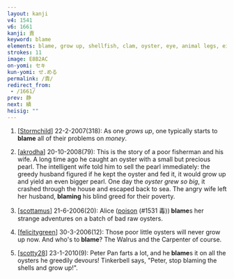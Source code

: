 ```yaml
---
layout: kanji
v4: 1541
v6: 1661
kanji: 責
keyword: blame
elements: blame, grow up, shellfish, clam, oyster, eye, animal legs, eight
strokes: 11
image: E8B2AC
on-yomi: セキ
kun-yomi: せ.める
permalink: /責/
redirect_from:
 - /1661/
prev: 静
next: 績
heisig: ""
---
```


1) [<a href="http://kanji.koohii.com/profile/Stormchild">Stormchild</a>] 22-2-2007(318): As one <em>grows up</em>, one typically starts to<strong> blame</strong> all of their problems on <em>money</em>.

2) [<a href="http://kanji.koohii.com/profile/akrodha">akrodha</a>] 20-10-2008(79): This is the story of a poor fisherman and his wife. A long time ago he caught an oyster with a small but precious pearl. The intelligent wife told him to sell the pearl immediately: the greedy husband figured if he kept the oyster and fed it, it would grow up and yield an even bigger pearl. One day the <em>oyster grew so big</em>, it crashed through the house and escaped back to sea. The angry wife left her husband, <strong>blaming</strong> his blind greed for their poverty.

3) [<a href="http://kanji.koohii.com/profile/scottamus">scottamus</a>] 21-6-2006(20): Alice (<a href="../v4/1531.html">poison</a> (#1531 毒))<strong> blame</strong>s her strange adventures on a batch of bad raw oysters.

4) [<a href="http://kanji.koohii.com/profile/felicitygreen">felicitygreen</a>] 30-3-2006(12): Those poor little oysters will never grow up now. And who&#039;s to<strong> blame</strong>? The Walrus and the Carpenter of course.

5) [<a href="http://kanji.koohii.com/profile/scotty28">scotty28</a>] 23-1-2010(9): Peter Pan farts a lot, and he<strong> blame</strong>s it on all the oysters he greedily devours! Tinkerbell says, &quot;Peter, stop blaming the shells and grow up!&quot;.

